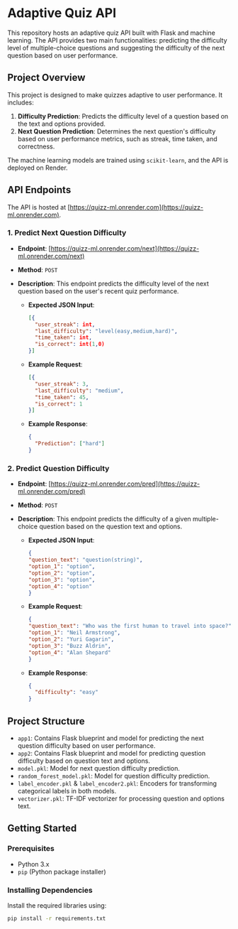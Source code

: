 # Adaptive Quiz API

This repository hosts an adaptive quiz API built with Flask and machine learning. The API provides two main functionalities: predicting the difficulty level of multiple-choice questions and suggesting the difficulty of the next question based on user performance.

## Project Overview

This project is designed to make quizzes adaptive to user performance. It includes:

1. **Difficulty Prediction**: Predicts the difficulty level of a question based on the text and options provided.
2. **Next Question Prediction**: Determines the next question's difficulty based on user performance metrics, such as streak, time taken, and correctness.

The machine learning models are trained using `scikit-learn`, and the API is deployed on Render.

## API Endpoints

The API is hosted at [https://quizz-ml.onrender.com](https://quizz-ml.onrender.com).

### 1. Predict Next Question Difficulty

- **Endpoint**: [https://quizz-ml.onrender.com/next](https://quizz-ml.onrender.com/next)
- **Method**: `POST`
- **Description**: This endpoint predicts the difficulty level of the next question based on the user's recent quiz performance.
  
  - **Expected JSON Input**:
    ```json
    [{
      "user_streak": int,
      "last_difficulty": "level(easy,medium,hard)",
      "time_taken": int,
      "is_correct": int(1,0)
    }]
    ```
  - **Example Request**:
    ```json
    [{
      "user_streak": 3,
      "last_difficulty": "medium",
      "time_taken": 45,
      "is_correct": 1
    }]
    ```
  - **Example Response**:
    ```json
    {
      "Prediction": ["hard"]
    }
    ```

### 2. Predict Question Difficulty

- **Endpoint**: [https://quizz-ml.onrender.com/pred](https://quizz-ml.onrender.com/pred)
- **Method**: `POST`
- **Description**: This endpoint predicts the difficulty of a given multiple-choice question based on the question text and options.

  - **Expected JSON Input**:
    ```json
    {
    "question_text": "question(string)",
    "option_1": "option",
    "option_2": "option",
    "option_3": "option",
    "option_4": "option"
    }
    ```
  - **Example Request**:
    ```json
    {
    "question_text": "Who was the first human to travel into space?",
    "option_1": "Neil Armstrong",
    "option_2": "Yuri Gagarin",
    "option_3": "Buzz Aldrin",
    "option_4": "Alan Shepard"
    }
    ```
  - **Example Response**:
    ```json
    {
      "difficulty": "easy"
    }
    ```

## Project Structure

- `app1`: Contains Flask blueprint and model for predicting the next question difficulty based on user performance.
- `app2`: Contains Flask blueprint and model for predicting question difficulty based on question text and options.
- `model.pkl`: Model for next question difficulty prediction.
- `random_forest_model.pkl`: Model for question difficulty prediction.
- `label_encoder.pkl` & `label_encoder2.pkl`: Encoders for transforming categorical labels in both models.
- `vectorizer.pkl`: TF-IDF vectorizer for processing question and options text.

## Getting Started

### Prerequisites

- Python 3.x
- `pip` (Python package installer)

### Installing Dependencies

Install the required libraries using:

```bash
pip install -r requirements.txt
